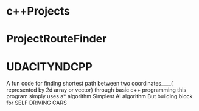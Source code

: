 # c++Projects
# ProjectRouteFinder
   # UDACITYNDCPP
A fun code for finding shortest path between two coordinates____( represented by 2d array or vector) 
    through basic c++ programming
     this program simply uses a* algorithm
      Simplest AI algorithm
      But building block for  SELF DRIVING CARS
